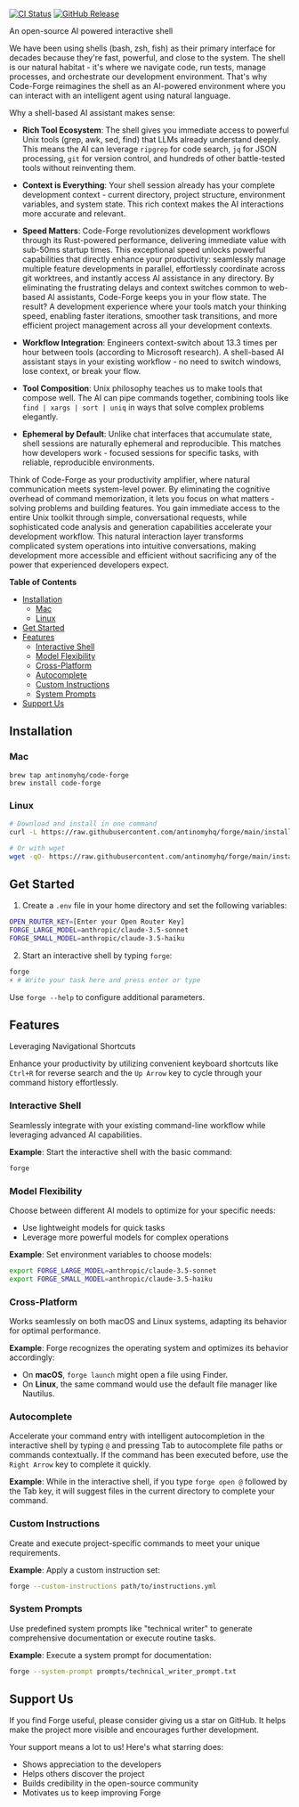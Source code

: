 [![CI Status](https://img.shields.io/github/actions/workflow/status/antinomyhq/forge/ci.yml?style=for-the-badge)](https://github.com/antinomyhq/forge/actions)
[![GitHub Release](https://img.shields.io/github/v/release/antinomyhq/forge?style=for-the-badge)](https://github.com/antinomyhq/forge/releases)

<!-- Keep: The explanation of why a shell-based AI assistant makes sense, particularly the points on rich tool ecosystem and workflow integration, as they aptly communicate the advantages to knowledgeable users. -->
<!-- Improve: Clarify the unique selling points at the very beginning, highlighting 'forge's distinct differences from other tools to immediately capture interest. -->
An open-source AI powered interactive shell

We have been using shells (bash, zsh, fish) as their primary interface for decades because they're fast, powerful, and close to the system. The shell is our natural habitat - it's where we navigate code, run tests, manage processes, and orchestrate our development environment. That's why Code-Forge reimagines the shell as an AI-powered environment where you can interact with an intelligent agent using natural language.

Why a shell-based AI assistant makes sense:

- **Rich Tool Ecosystem**: The shell gives you immediate access to powerful Unix tools (grep, awk, sed, find) that LLMs already understand deeply. This means the AI can leverage `ripgrep` for code search, `jq` for JSON processing, `git` for version control, and hundreds of other battle-tested tools without reinventing them.

- **Context is Everything**: Your shell session already has your complete development context - current directory, project structure, environment variables, and system state. This rich context makes the AI interactions more accurate and relevant.

- **Speed Matters**: Code-Forge revolutionizes development workflows through its Rust-powered performance, delivering immediate value with sub-50ms startup times. This exceptional speed unlocks powerful capabilities that directly enhance your productivity: seamlessly manage multiple feature developments in parallel, effortlessly coordinate across git worktrees, and instantly access AI assistance in any directory. By eliminating the frustrating delays and context switches common to web-based AI assistants, Code-Forge keeps you in your flow state. The result? A development experience where your tools match your thinking speed, enabling faster iterations, smoother task transitions, and more efficient project management across all your development contexts.

- **Workflow Integration**: Engineers context-switch about 13.3 times per hour between tools (according to Microsoft research). A shell-based AI assistant stays in your existing workflow - no need to switch windows, lose context, or break your flow.

- **Tool Composition**: Unix philosophy teaches us to make tools that compose well. The AI can pipe commands together, combining tools like `find | xargs | sort | uniq` in ways that solve complex problems elegantly.

- **Ephemeral by Default**: Unlike chat interfaces that accumulate state, shell sessions are naturally ephemeral and reproducible. This matches how developers work - focused sessions for specific tasks, with reliable, reproducible environments.

Think of Code-Forge as your productivity amplifier, where natural communication meets system-level power. By eliminating the cognitive overhead of command memorization, it lets you focus on what matters - solving problems and building features. You gain immediate access to the entire Unix toolkit through simple, conversational requests, while sophisticated code analysis and generation capabilities accelerate your development workflow. This natural interaction layer transforms complicated system operations into intuitive conversations, making development more accessible and efficient without sacrificing any of the power that experienced developers expect.

**Table of Contents**

- [Installation](#installation)
  - [Mac](#mac)
  - [Linux](#linux)
- [Get Started](#get-started)
- [Features](#features)
  - [Interactive Shell](#interactive-shell)
  - [Model Flexibility](#model-flexibility)
  - [Cross-Platform](#cross-platform)
  - [Autocomplete](#autocomplete)
  - [Custom Instructions](#custom-instructions)
  - [System Prompts](#system-prompts)
- [Support Us](#support-us)

## Installation
<!-- Keep: Clear and concise instructions for installation on both macOS and Linux, ensuring users have straightforward guidance to get started with 'forge'. -->
<!-- Improve: Add brief explanations on what 'brew tap' and 'curl' commands do for users unfamiliar with these terms, providing a slightly more detailed context. -->

### Mac

```
brew tap antinomyhq/code-forge
brew install code-forge
```

### Linux

```bash
# Download and install in one command
curl -L https://raw.githubusercontent.com/antinomyhq/forge/main/install.sh | bash

# Or with wget
wget -qO- https://raw.githubusercontent.com/antinomyhq/forge/main/install.sh | bash
```

## Get Started
<!-- Keep: Simple step-by-step instructions for setting up the initial environment and starting the interactive shell, which helps users to easily follow along and begin using the tool. -->
<!-- Improve: Provide a brief explanation of the purpose of each `.env` variable and how they impact 'forge's operation to avoid any confusion for less experienced users. -->

1. Create a `.env` file in your home directory and set the following variables:

```bash
OPEN_ROUTER_KEY=[Enter your Open Router Key]
FORGE_LARGE_MODEL=anthropic/claude-3.5-sonnet
FORGE_SMALL_MODEL=anthropic/claude-3.5-haiku
```

2. Start an interactive shell by typing `forge`:

```bash
forge
⚡ # Write your task here and press enter or type
```

Use `forge --help` to configure additional parameters.

## Features
<!-- Keep: Comprehensive coverage of different features like Model Flexibility and Interactive Shell, which highlights the tool's capabilities and gives users insight into its versatility. -->
<!-- Improve: Introduce consistent subsections for each feature starting with a value proposition followed by detailed technical specifics, to enhance understanding and engagement. -->

Leveraging Navigational Shortcuts

Enhance your productivity by utilizing convenient keyboard shortcuts like `Ctrl+R` for reverse search and the `Up Arrow` key to cycle through your command history effortlessly.

### Interactive Shell

Seamlessly integrate with your existing command-line workflow while leveraging advanced AI capabilities.

**Example**:
Start the interactive shell with the basic command:

```bash
forge
```

### Model Flexibility

Choose between different AI models to optimize for your specific needs:

- Use lightweight models for quick tasks
- Leverage more powerful models for complex operations

**Example**:
Set environment variables to choose models:

```bash
export FORGE_LARGE_MODEL=anthropic/claude-3.5-sonnet
export FORGE_SMALL_MODEL=anthropic/claude-3.5-haiku
```

### Cross-Platform

Works seamlessly on both macOS and Linux systems, adapting its behavior for optimal performance.

**Example**:
Forge recognizes the operating system and optimizes its behavior accordingly:

- On **macOS**, `forge launch` might open a file using Finder.
- On **Linux**, the same command would use the default file manager like Nautilus.

### Autocomplete

Accelerate your command entry with intelligent autocompletion in the interactive shell by typing `@` and pressing Tab to autocomplete file paths or commands contextually. If the command has been executed before, use the `Right Arrow` key to complete it quickly.

**Example**:
While in the interactive shell, if you type `forge open @` followed by the Tab key, it will suggest files in the current directory to complete your command.

### Custom Instructions

Create and execute project-specific commands to meet your unique requirements.

**Example**:
Apply a custom instruction set:

```bash
forge --custom-instructions path/to/instructions.yml
```

### System Prompts

Use predefined system prompts like "technical writer" to generate comprehensive documentation or execute routine tasks.

**Example**:
Execute a system prompt for documentation:

```bash
forge --system-prompt prompts/technical_writer_prompt.txt
```

## Support Us
<!-- Keep: The call to action to star the project on GitHub, effectively encouraging community support and contributions, which is crucial for open-source success. -->
<!-- Improve: Add specific examples of how past community feedback or support has helped 'forge' grow, making the benefit of community engagement more tangible and appealing to potential contributors. -->

If you find Forge useful, please consider giving us a star on GitHub. It helps make the project more visible and encourages further development.

Your support means a lot to us! Here's what starring does:

- Shows appreciation to the developers
- Helps others discover the project
- Builds credibility in the open-source community
- Motivates us to keep improving Forge
